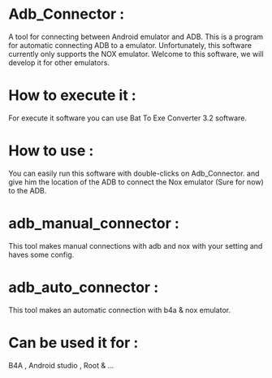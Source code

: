 # Adb_Connector :
A tool for connecting between Android emulator and ADB.
This is a program for automatic connecting ADB to a emulator.
Unfortunately, this software currently only supports the NOX emulator.
Welcome to this software, we will develop it for other emulators.

# How to execute it :
For execute it software you can use Bat To Exe Converter 3.2 software.

# How to use :
You can easily run this software with double-clicks on Adb_Connector.
and give him the location of the ADB to connect the Nox emulator (Sure for now) to the ADB.

# adb_manual_connector :
This tool makes manual connections with adb and nox with your setting and haves some config.

# adb_auto_connector :
This tool makes an automatic connection with b4a & nox emulator.

# Can be used it for :
B4A , Android studio , Root & ...
